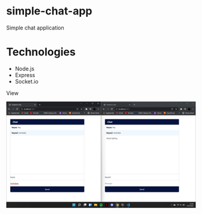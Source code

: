 # simple-chat-app
Simple chat application

# Technologies
- Node.js
- Express
- Socket.io

View

![chat](chat.png)
